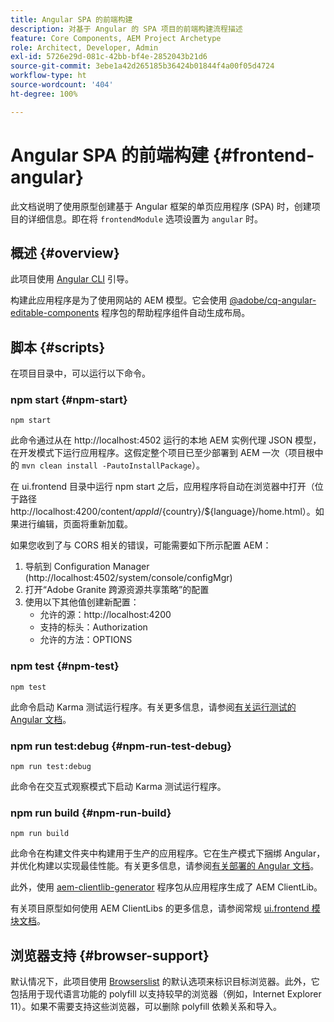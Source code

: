 ```yaml
---
title: Angular SPA 的前端构建
description: 对基于 Angular 的 SPA 项目的前端构建流程描述
feature: Core Components, AEM Project Archetype
role: Architect, Developer, Admin
exl-id: 5726e29d-081c-42bb-bf4e-2852043b21d6
source-git-commit: 3ebe1a42d265185b36424b01844f4a00f05d4724
workflow-type: ht
source-wordcount: '404'
ht-degree: 100%

---
```


# Angular SPA 的前端构建 {#frontend-angular}

此文档说明了使用原型创建基于 Angular 框架的单页应用程序 (SPA) 时，创建项目的详细信息。即在将 `frontendModule` 选项设置为 `angular` 时。

## 概述 {#overview}

此项目使用 [Angular CLI](https://github.com/angular/angular-cli) 引导。

构建此应用程序是为了使用网站的 AEM 模型。它会使用 [@adobe/cq-angular-editable-components](https://www.npmjs.com/package/@adobe/cq-angular-editable-components) 程序包的帮助程序组件自动生成布局。

## 脚本 {#scripts}

在项目目录中，可以运行以下命令。

### npm start {#npm-start}

```
npm start
```

此命令通过从在 http://localhost:4502 运行的本地 AEM 实例代理 JSON 模型，在开发模式下运行应用程序。这假定整个项目已至少部署到 AEM 一次（项目根中的 `mvn clean install -PautoInstallPackage`）。

在 ui.frontend 目录中运行 npm start 之后，应用程序将自动在浏览器中打开（位于路径 http://localhost:4200/content/${appId}/${country}/${language}/home.html）。如果进行编辑，页面将重新加载。

如果您收到了与 CORS 相关的错误，可能需要如下所示配置 AEM：

1. 导航到 Configuration Manager (http://localhost:4502/system/console/configMgr)
1. 打开“Adobe Granite 跨源资源共享策略”的配置
1. 使用以下其他值创建新配置：
   * 允许的源：http://localhost:4200
   * 支持的标头：Authorization
   * 允许的方法：OPTIONS

### npm test {#npm-test}

```shell
npm test
```

此命令启动 Karma 测试运行程序。有关更多信息，请参阅[有关运行测试的 Angular 文档](https://angular.io/guide/testing)。

### npm run test:debug {#npm-run-test-debug}

```shell
npm run test:debug
```

此命令在交互式观察模式下启动 Karma 测试运行程序。

### npm run build {#npm-run-build}

```shell
npm run build
```

此命令在构建文件夹中构建用于生产的应用程序。它在生产模式下捆绑 Angular，并优化构建以实现最佳性能。有关更多信息，请参阅[有关部署的 Angular 文档](https://angular.io/guide/deployment)。

此外，使用 [aem-clientlib-generator](https://github.com/wcm-io-frontend/aem-clientlib-generator) 程序包从应用程序生成了 AEM ClientLib。

有关项目原型如何使用 AEM ClientLibs 的更多信息，请参阅常规 [ui.frontend 模块文档](uifrontend.md#clientlibs)。

## 浏览器支持 {#browser-support}

默认情况下，此项目使用 [Browserslist](https://github.com/browserslist/browserslist) 的默认选项来标识目标浏览器。此外，它包括用于现代语言功能的 polyfill 以支持较早的浏览器（例如，Internet Explorer 11）。如果不需要支持这些浏览器，可以删除 polyfill 依赖关系和导入。
